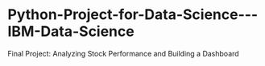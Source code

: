 # Python-Project-for-Data-Science---IBM-Data-Science
Final Project: Analyzing Stock Performance and Building a Dashboard
